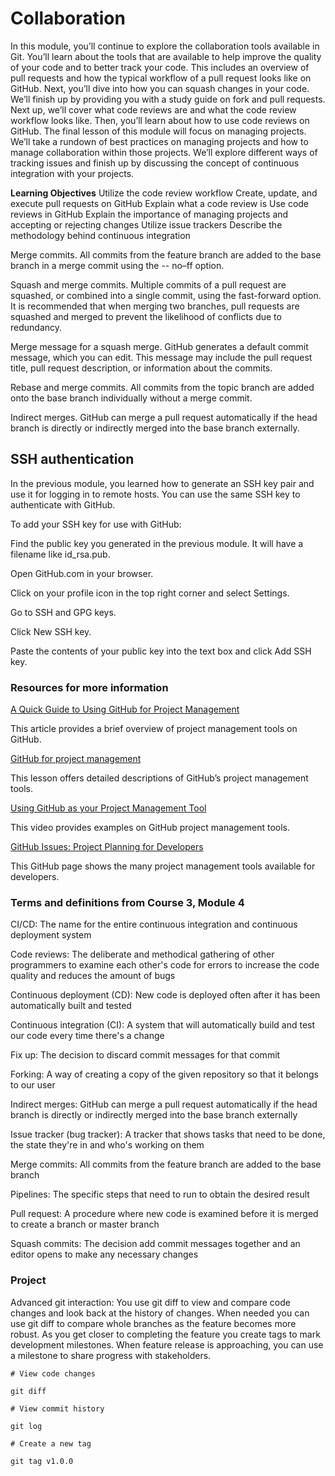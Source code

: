 # Collaboration

In this module, you’ll continue to explore the collaboration tools available in Git. You’ll learn about the tools that are available to help improve the quality of your code and to better track your code. This includes an overview of pull requests and how the typical workflow of a pull request looks like on GitHub. Next, you’ll dive into how you can squash changes in your code. We’ll finish up by providing you with a study guide on fork and pull requests. Next up, we’ll cover what code reviews are and what the code review workflow looks like. Then, you’ll learn about how to use code reviews on GitHub. The final lesson of this module will focus on managing projects. We’ll take a rundown of best practices on managing projects and how to manage collaboration within those projects. We’ll explore different ways of tracking issues and finish up by discussing the concept of continuous integration with your projects.

**Learning Objectives**
Utilize the code review workflow
Create, update, and execute pull requests on GitHub
Explain what a code review is
Use code reviews in GitHub
Explain the importance of managing projects and accepting or rejecting changes
Utilize issue trackers
Describe the methodology behind continuous integration

Merge commits. All commits from the feature branch are added to the base branch in a merge commit using the -- no–ff option.

Squash and merge commits. Multiple commits of a pull request are squashed, or combined into a single commit, using the fast-forward option. It is recommended that when merging two branches, pull requests are squashed and merged to prevent the likelihood of conflicts due to redundancy.

Merge message for a squash merge. GitHub generates a default commit message, which you can edit. This message may include the pull request title, pull request description, or information about the commits.

Rebase and merge commits. All commits from the topic branch are added onto the base branch individually without a merge commit.

Indirect merges. GitHub can merge a pull request automatically if the head branch is directly or indirectly merged into the base branch externally.

## SSH authentication

In the previous module, you learned how to generate an SSH key pair and use it for logging in to remote hosts. You can use the same SSH key to authenticate with GitHub.

To add your SSH key for use with GitHub:

Find the public key you generated in the previous module. It will have a filename like id_rsa.pub.

Open
GitHub.com
in your browser.

Click on your profile icon in the top right corner and select Settings.

Go to SSH and GPG keys.

Click New SSH key.

Paste the contents of your public key into the text box and click Add SSH key.

### Resources for more information

[A Quick Guide to Using GitHub for Project Management](https://www.jobsity.com/blog/a-quick-guide-to-using-github-for-project-management)

This article provides a brief overview of project management tools on GitHub.

[GitHub for project management](https://openscapes.github.io/series/core-lessons/github/github-issues.html)

This lesson offers detailed descriptions of GitHub’s project management tools.

[Using GitHub as your Project Management Tool](https://www.youtube.com/watch?v=qgQAFP6oSKw)

This video provides examples on GitHub project management tools.

[GitHub Issues: Project Planning for Developers](https://github.com/features/issues)

This GitHub page shows the many project management tools available for developers.

### Terms and definitions from Course 3, Module 4

CI/CD: The name for the entire continuous integration and continuous deployment system

Code reviews: The deliberate and methodical gathering of other programmers to examine each other's code for errors to increase the code quality and reduces the amount of bugs

Continuous deployment (CD): New code is deployed often after it has been automatically built and tested

Continuous integration (CI): A system that will automatically build and test our code every time there's a change

Fix up: The decision to discard commit messages for that commit

Forking: A way of creating a copy of the given repository so that it belongs to our user

Indirect merges: GitHub can merge a pull request automatically if the head branch is directly or indirectly merged into the base branch externally

Issue tracker (bug tracker): A tracker that shows tasks that need to be done, the state they're in and who's working on them

Merge commits: All commits from the feature branch are added to the base branch

Pipelines: The specific steps that need to run to obtain the desired result

Pull request: A procedure where new code is examined before it is merged to create a branch or master branch

Squash commits: The decision add commit messages together and an editor opens to make any necessary changes

### Project

Advanced git interaction: You use git diff to view and compare code changes and look back at the history of changes. When needed you can use git diff to compare whole branches as the feature becomes more robust. As you get closer to completing the feature you create tags to mark development milestones. When feature release is approaching, you can use a milestone to share progress with stakeholders.

```
# View code changes

git diff

# View commit history

git log

# Create a new tag

git tag v1.0.0
```

